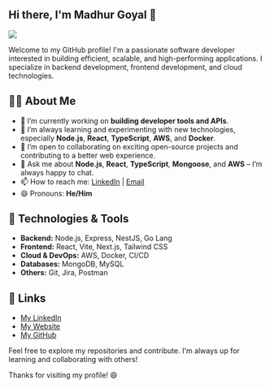 ## Hi there, I'm Madhur Goyal 👋

![](https://komarev.com/ghpvc/?username=mgoyal98&color=0e75b6&style=flat)

Welcome to my GitHub profile! I'm a passionate software developer interested in building efficient, scalable, and high-performing applications. I specialize in backend development, frontend development, and cloud technologies.

## 🧑‍💻 About Me

- 🔭 I’m currently working on **building developer tools and APIs**.
- 🌱 I’m always learning and experimenting with new technologies, especially **Node.js**, **React**, **TypeScript**, **AWS**, and **Docker**.
- 👯 I’m open to collaborating on exciting open-source projects and contributing to a better web experience.
- 💬 Ask me about **Node.js**, **React**, **TypeScript**, **Mongoose**, and **AWS** – I’m always happy to chat.
- 📫 How to reach me: [LinkedIn](https://www.linkedin.com/in/madhur-goyal/) | [Email](mailto:hi@mgoyal.com)
- 😄 Pronouns: **He/Him**

## 🚀 Technologies & Tools

- **Backend:** Node.js, Express, NestJS, Go Lang 
- **Frontend:** React, Vite, Next.js, Tailwind CSS
- **Cloud & DevOps:** AWS, Docker, CI/CD
- **Databases:** MongoDB, MySQL
- **Others:** Git, Jira, Postman

## 🔗 Links

- [My LinkedIn](https://www.linkedin.com/in/madhur-goyal/)
- [My Website](https://mgoyal.com)
- [My GitHub](https://github.com/mgoyal98)

Feel free to explore my repositories and contribute. I'm always up for learning and collaborating with others!

Thanks for visiting my profile! 😄
